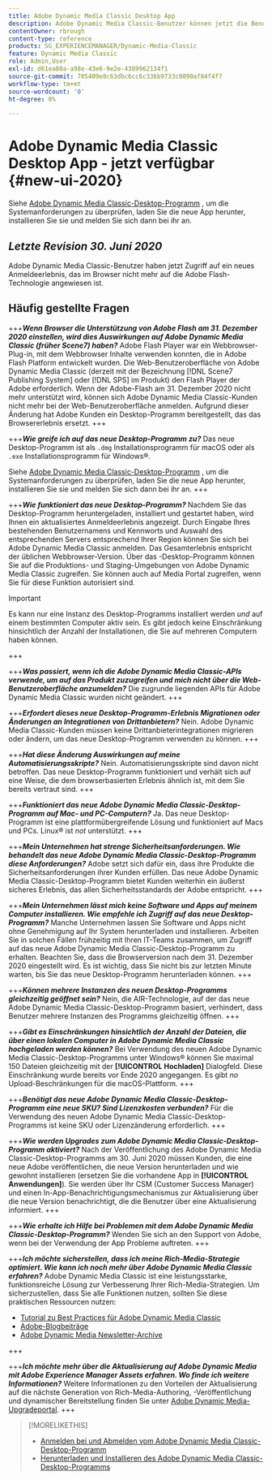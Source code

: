 ```yaml
---
title: Adobe Dynamic Media Classic Desktop App
description: Adobe Dynamic Media Classic-Benutzer können jetzt die Benutzeroberfläche vollständig aktualisieren. Das Erlebnis bietet eine aktualisierte Anmeldung mit Links zu wertvollen Ressourcen. Diese Aktualisierung beruht nicht mehr auf der Browsertechnologie Adobe Flash .
contentOwner: rbrough
content-type: reference
products: SG_EXPERIENCEMANAGER/Dynamic-Media-Classic
feature: Dynamic Media Classic
role: Admin,User
exl-id: d61ea80a-a98e-43e6-9e2e-4389962134f1
source-git-commit: 705409e8c63dbc6cc6c336b9733c0090af84f4f7
workflow-type: tm+mt
source-wordcount: '0'
ht-degree: 0%

---
```


# Adobe Dynamic Media Classic Desktop App - jetzt verfügbar {#new-ui-2020}

Siehe [Adobe Dynamic Media Classic-Desktop-Programm](/help/dynamic-media-classic-desktop-app.md) , um die Systemanforderungen zu überprüfen, laden Sie die neue App herunter, installieren Sie sie und melden Sie sich dann bei ihr an.

## _Letzte Revision 30. Juni 2020_

Adobe Dynamic Media Classic-Benutzer haben jetzt Zugriff auf ein neues Anmeldeerlebnis, das im Browser nicht mehr auf die Adobe Flash-Technologie angewiesen ist.

## Häufig gestellte Fragen

+++**_Wenn Browser die Unterstützung von Adobe Flash am 31. Dezember 2020 einstellen, wird dies Auswirkungen auf Adobe Dynamic Media Classic (früher Scene7) haben?_**
Adobe Flash Player war ein Webbrowser-Plug-in, mit dem Webbrowser Inhalte verwenden konnten, die in Adobe Flash Platform entwickelt wurden. Die Web-Benutzeroberfläche von Adobe Dynamic Media Classic (derzeit mit der Bezeichnung [!DNL Scene7 Publishing System] oder [!DNL SPS] im Produkt) den Flash Player der Adobe erforderlich. Wenn der Adobe-Flash am 31. Dezember 2020 nicht mehr unterstützt wird, können sich Adobe Dynamic Media Classic-Kunden nicht mehr bei der Web-Benutzeroberfläche anmelden. Aufgrund dieser Änderung hat Adobe Kunden ein Desktop-Programm bereitgestellt, das das Browsererlebnis ersetzt.
+++

+++**_Wie greife ich auf das neue Desktop-Programm zu?_**
Das neue Desktop-Programm ist als `.dmg` Installationsprogramm für macOS oder als `.exe` Installationsprogramm für Windows®.

Siehe [Adobe Dynamic Media Classic-Desktop-Programm](/help/dynamic-media-classic-desktop-app.md) , um die Systemanforderungen zu überprüfen, laden Sie die neue App herunter, installieren Sie sie und melden Sie sich dann bei ihr an.
+++

<!-- NEWSLETTER IS DEAD The download links are also available by way of the [Adobe Dynamic Media Classic newsletter subscription page.](https://www.adobe.com/subscription/dynamic-media-newsletter.html) -->

+++**_Wie funktioniert das neue Desktop-Programm?_**
Nachdem Sie das Desktop-Programm heruntergeladen, installiert und gestartet haben, wird Ihnen ein aktualisiertes Anmeldeerlebnis angezeigt. Durch Eingabe Ihres bestehenden Benutzernamens und Kennworts und Auswahl des entsprechenden Servers entsprechend Ihrer Region können Sie sich bei Adobe Dynamic Media Classic anmelden. Das Gesamterlebnis entspricht der üblichen Webbrowser-Version. Über das -Desktop-Programm können Sie auf die Produktions- und Staging-Umgebungen von Adobe Dynamic Media Classic zugreifen. Sie können auch auf Media Portal zugreifen, wenn Sie für diese Funktion autorisiert sind.

>[!IMPORTANT]
>
>Es kann nur eine Instanz des Desktop-Programms installiert werden *und* auf einem bestimmten Computer aktiv sein. Es gibt jedoch keine Einschränkung hinsichtlich der Anzahl der Installationen, die Sie auf mehreren Computern haben können.

+++

+++**_Was passiert, wenn ich die Adobe Dynamic Media Classic-APIs verwende, um auf das Produkt zuzugreifen und mich nicht über die Web-Benutzeroberfläche anzumelden?_**
Die zugrunde liegenden APIs für Adobe Dynamic Media Classic wurden nicht geändert.
+++

+++**_Erfordert dieses neue Desktop-Programm-Erlebnis Migrationen oder Änderungen an Integrationen von Drittanbietern?_**
Nein. Adobe Dynamic Media Classic-Kunden müssen keine Drittanbieterintegrationen migrieren oder ändern, um das neue Desktop-Programm verwenden zu können.
+++

+++**_Hat diese Änderung Auswirkungen auf meine Automatisierungsskripte?_**
Nein. Automatisierungsskripte sind davon nicht betroffen. Das neue Desktop-Programm funktioniert und verhält sich auf eine Weise, die dem browserbasierten Erlebnis ähnlich ist, mit dem Sie bereits vertraut sind.
+++

+++**_Funktioniert das neue Adobe Dynamic Media Classic-Desktop-Programm auf Mac- und PC-Computern?_**
Ja. Das neue Desktop-Programm ist eine plattformübergreifende Lösung und funktioniert auf Macs und PCs. Linux® ist *not* unterstützt.
+++

+++**_Mein Unternehmen hat strenge Sicherheitsanforderungen. Wie behandelt das neue Adobe Dynamic Media Classic-Desktop-Programm diese Anforderungen?_**
Adobe setzt sich dafür ein, dass ihre Produkte die Sicherheitsanforderungen ihrer Kunden erfüllen. Das neue Adobe Dynamic Media Classic-Desktop-Programm bietet Kunden weiterhin ein äußerst sicheres Erlebnis, das allen Sicherheitsstandards der Adobe entspricht.
+++

+++**_Mein Unternehmen lässt mich keine Software und Apps auf meinem Computer installieren. Wie empfehle ich Zugriff auf das neue Desktop-Programm?_**
Manche Unternehmen lassen Sie Software und Apps nicht ohne Genehmigung auf Ihr System herunterladen und installieren. Arbeiten Sie in solchen Fällen frühzeitig mit Ihren IT-Teams zusammen, um Zugriff auf das neue Adobe Dynamic Media Classic-Desktop-Programm zu erhalten. Beachten Sie, dass die Browserversion nach dem 31. Dezember 2020 eingestellt wird. Es ist wichtig, dass Sie nicht bis zur letzten Minute warten, bis Sie das neue Desktop-Programm herunterladen können.
+++

+++**_Können mehrere Instanzen des neuen Desktop-Programms gleichzeitig geöffnet sein?_**
Nein, die AIR-Technologie, auf der das neue Adobe Dynamic Media Classic-Desktop-Programm basiert, verhindert, dass Benutzer mehrere Instanzen des Programms gleichzeitig öffnen.
+++

+++**_Gibt es Einschränkungen hinsichtlich der Anzahl der Dateien, die über einen lokalen Computer in Adobe Dynamic Media Classic hochgeladen werden können?_**
Bei Verwendung des neuen Adobe Dynamic Media Classic-Desktop-Programms unter Windows® können Sie maximal 150 Dateien gleichzeitig mit der **[!UICONTROL Hochladen]** Dialogfeld. Diese Einschränkung wurde bereits vor Ende 2020 angegangen. Es gibt *no* Upload-Beschränkungen für die macOS-Plattform.
+++

+++**_Benötigt das neue Adobe Dynamic Media Classic-Desktop-Programm eine neue SKU? Sind Lizenzkosten verbunden?_**
Für die Verwendung des neuen Adobe Dynamic Media Classic-Desktop-Programms ist keine SKU oder Lizenzänderung erforderlich.
+++

+++**_Wie werden Upgrades zum Adobe Dynamic Media Classic-Desktop-Programm aktiviert?_**
Nach der Veröffentlichung des Adobe Dynamic Media Classic-Desktop-Programms am 30. Juni 2020 müssen Kunden, die eine neue Adobe veröffentlichen, die neue Version herunterladen und wie gewohnt installieren (ersetzen Sie die vorhandene App in **[!UICONTROL Anwendungen]**). Sie werden über Ihr CSM (Customer Success Manager) und einen In-App-Benachrichtigungsmechanismus zur Aktualisierung über die neue Version benachrichtigt, die die Benutzer über eine Aktualisierung informiert.
+++

+++**_Wie erhalte ich Hilfe bei Problemen mit dem Adobe Dynamic Media Classic-Desktop-Programm?_**
Wenden Sie sich an den Support von Adobe, wenn bei der Verwendung der App Probleme auftreten.
+++

+++**_Ich möchte sicherstellen, dass ich meine Rich-Media-Strategie optimiert. Wie kann ich noch mehr über Adobe Dynamic Media Classic erfahren?_**
Adobe Dynamic Media Classic ist eine leistungsstarke, funktionsreiche Lösung zur Verbesserung Ihrer Rich-Media-Strategien. Um sicherzustellen, dass Sie alle Funktionen nutzen, sollten Sie diese praktischen Ressourcen nutzen:

* [Tutorial zu Best Practices für Adobe Dynamic Media Classic](https://experienceleague.adobe.com/docs/experience-manager-learn/dynamic-media-classic-tutorial/overview.html)
* [Adobe-Blogbeiträge](https://blog.adobe.com/)<!-- (https://blog.adobe.com/tag/dynamic-media/) -->
* [Adobe Dynamic Media Newsletter-Archive](https://experienceleague.adobe.com/docs/dynamic-media-classic/using/dynamic-media-newsletter.html)

+++

<!-- HIDDEN AUGUST 2, 2021 BECAUSE THE NEWSLETTER WAS DISCONTINUED Plus, [subscribe to the Dynamic Media newsletter](https://www.adobe.com/subscription/dynamic-media-newsletter.html) to stay current on the latest news, information, training opportunities, powerful features available to you such as [Smart Imaging](https://experienceleague.adobe.com/docs/experience-manager-65/assets/dynamic/imaging-faq.html#dynamic), and the complementary audit program. -->

+++**_Ich möchte mehr über die Aktualisierung auf Adobe Dynamic Media mit Adobe Experience Manager Assets erfahren. Wo finde ich weitere Informationen?_**
Weitere Informationen zu den Vorteilen der Aktualisierung auf die nächste Generation von Rich-Media-Authoring, -Veröffentlichung und dynamischer Bereitstellung finden Sie unter [Adobe Dynamic Media-Upgradeportal](https://exploreadobe.com/dynamic-media-upgrade/).
+++

>[!MORELIKETHIS]
>
>* [Anmelden bei und Abmelden vom Adobe Dynamic Media Classic-Desktop-Programm](/help/signing-out.md)
>* [Herunterladen und Installieren des Adobe Dynamic Media Classic-Desktop-Programms](/help/dynamic-media-classic-desktop-app.md)


<!-- SAVE - OLD LINK TO BEST PRACTICES GUIDE IN PDF https://www.adobe.com/content/dam/www/us/en/marketing/experience-manager-assets/dynamic-media/adobe-dynamic-media-classic-best-practices-guide.pdf -->